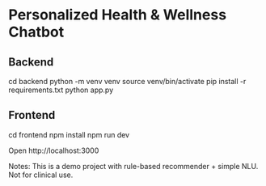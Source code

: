 # Personalized Health & Wellness Chatbot

## Backend
cd backend
python -m venv venv
source venv/bin/activate
pip install -r requirements.txt
python app.py

## Frontend
cd frontend
npm install
npm run dev

Open http://localhost:3000

Notes: This is a demo project with rule-based recommender + simple NLU. Not for clinical use.
